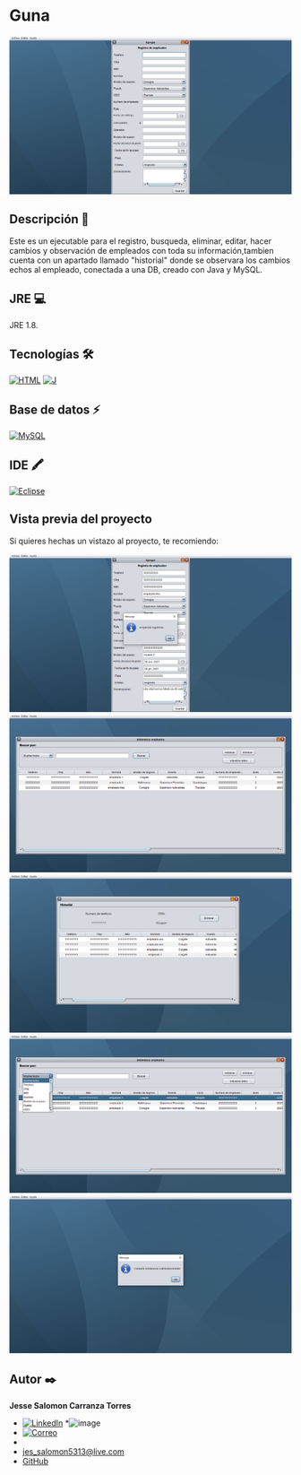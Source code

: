 # Guna
![Imagen del proyecto](https://raw.githubusercontent.com/jesse5313/Guna/main/capturas%20proyecto/1.png)

## Descripción 📑
Este es un ejecutable para el registro, busqueda, eliminar, editar, hacer cambios y observación de empleados con toda su información,tambien cuenta con un apartado llamado "historial" donde se observara los cambios echos al empleado, conectada a una DB, creado con Java y MySQL.

## JRE 💻
JRE 1.8.

## Tecnologías 🛠
[![HTML](https://img.shields.io/badge/HTML5-E34F26?style=for-the-badge&logo=html5&logoColor=white)](https://es.wikipedia.org/wiki/HTML5)
[![J](https://img.shields.io/badge/Java-ED8B00?style=for-the-badge&logo=java&logoColor=white)](https://en.wikipedia.org/wiki/Java_(programming_language))

## Base de datos ⚡
[![MySQL](https://img.shields.io/badge/MySQL-005C84?style=for-the-badge&logo=mysql&logoColor=white)](https://en.wikipedia.org/wiki/MySQL)

## IDE 🖍
[![Eclipse](https://img.shields.io/badge/Eclipse-2C2255?style=for-the-badge&logo=eclipse&logoColor=white)](https://en.wikipedia.org/wiki/Eclipse_(software))

## Vista previa del proyecto
Si quieres hechas un vistazo al proyecto, te recomiendo:

![Captura del proyecto](https://raw.githubusercontent.com/jesse5313/Guna/main/capturas%20proyecto/2.png)
![Captura del proyecto](https://raw.githubusercontent.com/jesse5313/Guna/main/capturas%20proyecto/3.png)
![Captura del proyecto](https://raw.githubusercontent.com/jesse5313/Guna/main/capturas%20proyecto/4.png)
![Captura del proyecto](https://raw.githubusercontent.com/jesse5313/Guna/main/capturas%20proyecto/5.png)
![Captura del proyecto](https://raw.githubusercontent.com/jesse5313/Guna/main/capturas%20proyecto/6.png)

## Autor ✒️
**Jesse Salomon Carranza Torres**

* [![LinkedIn](https://img.shields.io/badge/LinkedIn-0077B5?style=for-the-badge&logo=linkedin&logoColor=white)](https://www.linkedin.com/in/jesse-salomon-carranza-torres-343117225/)
*![image]({[BadgeURLHere](https://img.shields.io/badge/logo=microsoft-outlook&logoColor=white)})
* [![Correo](https://img.shields.io/badge/logo=microsoft-outlook&logoColor=white)](jes_salomon5313@live.com)
* [![]()]()
* [jes_salomon5313@live.com](jes_salomon5313@live.com)
* [GitHub](https://github.com/jesse5313)
